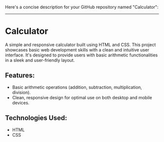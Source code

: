 Here's a concise description for your GitHub repository named "Calculator":

---

# Calculator

A simple and responsive calculator built using HTML and CSS. This project showcases basic web development skills with a clean and intuitive user interface. It's designed to provide users with basic arithmetic functionalities in a sleek and user-friendly layout.

## Features:
- Basic arithmetic operations (addition, subtraction, multiplication, division).
- Clean, responsive design for optimal use on both desktop and mobile devices.

## Technologies Used:
- HTML
- CSS
